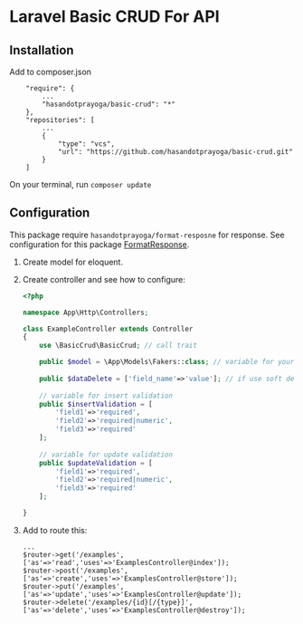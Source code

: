 # Laravel Basic CRUD For API

## Installation

Add to composer.json
```
    "require": {
        ...
        "hasandotprayoga/basic-crud": "*"
    },
    "repositories": [
        ...
        {
            "type": "vcs",
            "url": "https://github.com/hasandotprayoga/basic-crud.git"
        }
    ]
```

On your terminal, run `composer update`

## Configuration

This package require `hasandotprayoga/format-resposne` for response. See configuration for this package [FormatResponse](https://github.com/hasandotprayoga/format-response#Configuration).

1. Create model for eloquent.
2. Create controller and see how to configure:
    ```php
    <?php 

    namespace App\Http\Controllers;

    class ExampleController extends Controller
    {
        use \BasicCrud\BasicCrud; // call trait

        public $model = \App\Models\Fakers::class; // variable for your model
        
        public $dataDelete = ['field_name'=>'value']; // if use soft delete
        
        // variable for insert validation
        public $insertValidation = [
            'field1'=>'required',
            'field2'=>'required|numeric',
            'field3'=>'required'
        ];
        
        // variable for update validation
        public $updateValidation = [
            'field1'=>'required',
            'field2'=>'required|numeric',
            'field3'=>'required'
        ];

    }

    ```

3. Add to route this:
    ```
    ...
    $router->get('/examples', ['as'=>'read','uses'=>'ExamplesController@index']);
    $router->post('/examples',  ['as'=>'create','uses'=>'ExamplesController@store']);
    $router->put('/examples',  ['as'=>'update','uses'=>'ExamplesController@update']);
    $router->delete('/examples/{id}[/{type}]',  ['as'=>'delete','uses'=>'ExamplesController@destroy']);
    ```
